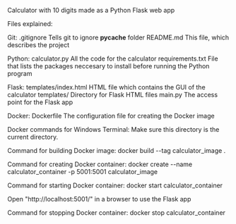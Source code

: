 Calculator with 10 digits made as a Python Flask web app

Files explained:

Git:
.gitignore          Tells git to ignore __pycache__ folder
README.md           This file, which describes the project

Python:
calculator.py       All the code for the calculator
requirements.txt    File that lists the packages neccesary to install before running the Python program

Flask:
templates/index.html    HTML file which contains the GUI of the calculator
templates/              Directory for Flask HTML files
main.py                 The access point for the Flask app

Docker:
Dockerfile          The configuration file for creating the Docker image



Docker commands for Windows Terminal:
Make sure this directory is the current directory.

Command for building Docker image:
docker build --tag calculator_image .

Command for creating Docker container:
docker create --name calculator_container -p 5001:5001 calculator_image

Command for starting Docker container:
docker start calculator_container

Open "http://localhost:5001/" in a browser to use the Flask app

Command for stopping Docker container:
docker stop calculator_container